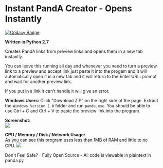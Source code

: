 # Instant PandA Creator - Opens Instantly


[![Codacy Badge](https://api.codacy.com/project/badge/Grade/f70096974fc440498fd149eed21a061d)](https://www.codacy.com/app/ajbbb/Instant-PandA-Creator-Opener?utm_source=github.com&amp;utm_medium=referral&amp;utm_content=AYJAYY/Instant-PandA-Creator-Opener&amp;utm_campaign=badger)

<strong>Written in Python 2.7</strong>

Creates PandA links from preview links and opens them in a new tab instantly.

You can leave this running all day and whenever you need to turn a preview link to a preview and accept link just paste it into the progam and it will automatically open it in a new tab and it will return to the Enter URL: prompt and wait for another preview link.

If you put in a link it can't handle it will give an error.

<strong>Windows Users:</strong> Click "Download ZIP" on the right side of the page. Extract the ```Windows Version 1.0``` folder and run ```panda.exe```. You should be able to use Ctrl + C and Ctrl + V to paste the preview link into the program.

<strong>Screenshot:</strong><br>
<img src= "http://tinyurl.com/shotvbtest">


<strong>CPU / Memory / Disk / Network Usage:</strong><br>
As you can see this program uses less than 1MB of RAM and little to no CPU.
<img src ="http://tinyurl.com/p68oehj">


Don't Feel Safe? - Fully Open Source - All code is viewable in plaintext in panda.py
